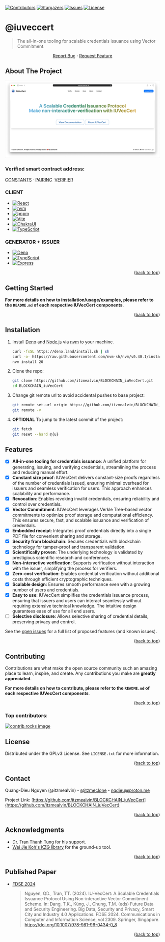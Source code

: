 [![Contributors][contributors-shield]][contributors-url]
[![Stargazers][stars-shield]][stars-url] [![Issues][issues-shield]][issues-url]
[![License][license-shield]][license-url]

# @iuveccert

> The all-in-one tooling for scalable credentials issuance using Vector
> Commitment.

<p align="center">
<a href="https://github.com/itzmealvin/BLOCKCHAIN_iuVecCert/issues/new?labels=bug&template=bug-report---.md"         target="_blank"
          rel="noopener noreferrer">Report Bug</a>
· <a href="https://github.com/itzmealvin/BLOCKCHAIN_iuVecCert/issues/new?labels=enhancement&template=feature-request---.md"         target="_blank"
          rel="noopener noreferrer">Request Feature</a>
</p>

<a id="readme-top" ></a>

<!-- ABOUT THE PROJECT -->

## About The Project

[![Product Name Screen Shot][product-screenshot]]()

### Verified smart contract address:

[CONSTANTS](https://sepolia.etherscan.io/address/0xab8591067f6f97297ba9151fc21a0b2384e0e06e)
·
[PAIRING](https://sepolia.etherscan.io/address/0x1E2577574d12DAb53c5a7432d191AdA98e9F5F6c)
·[VERIFIER](https://sepolia.etherscan.io/address/0xF98cbFAf6C804cD3928d4B575C050B1E72314c3D)

### CLIENT

- [![React][React.js]][React-url]
- [![nvm][nvm]][nvm-url]
- [![pnpm][pnpm]][pnpm-url]
- [![Vite][Vite]][Vite-url]
- [![ChakraUI][ChakraUI]][ChakraUI-url]
- [![TypeScript][TypeScript]][TypeScript-url]

### GENERATOR + ISSUER

- [![Deno][Deno]][Deno-url]
- [![TypeScript][TypeScript]][TypeScript-url]
- [![Express][Express]][Express-url]

<p align="right">(<a href="#readme-top"         target="_blank"
          rel="noopener noreferrer">back to top</a>)</p>

<!-- GETTING STARTED -->

## Getting Started

**For more details on how to installation/usage/examples, please refer to the
`README.md` of each respective IUVecCert components**.

<p align="right">(<a href="#readme-top"         target="_blank"
          rel="noopener noreferrer">back to top</a>)</p>

<!-- INSTALLATION -->

## Installation

1. Install [Deno](https://deno.com) and [Node.js](https://nodejs.org/en) via
   [nvm](https://github.com/nvm-sh/nvm) to your machine.

   ```bash
   curl -fsSL https://deno.land/install.sh | sh
   curl -o- https://raw.githubusercontent.com/nvm-sh/nvm/v0.40.1/install.sh | bash
   nvm install 20
   ```

2. Clone the repo:
   ```bash
   git clone https://github.com/itzmealvin/BLOCKCHAIN_iuVecCert.git
   cd BLOCKCHAIN_iuVecCert
   ```
3. Change git remote url to avoid accidental pushes to base project:
   ```bash
   git remote set-url origin https://github.com/itzmealvin/BLOCKCHAIN_iuVecCert.git
   git remote -v
   ```
4. **OPTIONAL** To jump to the latest commit of the project:
   ```bash
   git fetch
   git reset --hard @{u}
   ```

<!-- FEATURES -->

## Features

- [x] **All-in-one tooling for credentials issuance**: A unified platform for
      generating, issuing, and verifying credentials, streamlining the process
      and reducing manual effort.
- [x] **Constant size proof**: IUVecCert delivers constant-size proofs
      regardless of the number of credentials issued, ensuring minimal overhead
      for issuers and seamless verification for users. This approach enhances
      scalability and performance.
- [x] **Revocation**: Enables revoking invalid credentials, ensuring reliability
      and control over credentials.
- [x] **Vector Commitment**: IUVecCert leverages Verkle Tree-based vector
      commitments to optimize proof storage and computational efficiency. This
      ensures secure, fast, and scalable issuance and verification of
      credentials.
- [x] **Embedded receipt**: Integrates proof credentials directly into a single
      PDF file for convenient sharing and storage.
- [x] **Security from blockchain**: Secures credentials with blockchain
      technology for tamper-proof and transparent validation.
- [x] **Scientifically proven**: The underlying technology is validated by
      prestigious scientific research and conferences.
- [x] **Non-interactive verification**: Supports verification without
      interaction with the issuer, simplifying the process for verifiers.
- [x] **Zero-cost verification**: Enables credential verification without
      additional costs through efficient cryptographic techniques.
- [x] **Scalable design**: Ensures smooth performance even with a growing number
      of users and credentials.
- [x] **Easy to use**: IUVecCert simplifies the credentials issuance process,
      ensuring that issuers and users can interact seamlessly without requiring
      extensive technical knowledge. The intuitive design guarantees ease of use
      for all end users.
- [ ] **Selective disclosure**: Allows selective sharing of credential details,
      preserving privacy and control.

See the [open issues](https://github.com/itzmealvin/BLOCKCHAIN_iuVecCert/issues)
for a full list of proposed features (and known issues).

<p align="right">(<a href="#readme-top"         target="_blank"
          rel="noopener noreferrer">back to top</a>)</p>

<!-- CONTRIBUTING -->

## Contributing

Contributions are what make the open source community such an amazing place to
learn, inspire, and create. Any contributions you make are **greatly
appreciated**.

**For more details on how to contribute, please refer to the `README.md` of each
respective IUVecCert components**.

<p align="right">(<a href="#readme-top" target="_blank" rel="noopener noreferrer">back to top</a>)</p>

### Top contributors:

<a href="https://github.com/itzmealvin/BLOCKCHAIN_iuVecCert/graphs/contributors" target="_blank" rel="noopener noreferrer">
  <img src="https://contrib.rocks/image?repo=itzmealvin/BLOCKCHAIN_iuVecCert" alt="contrib.rocks image" />
</a>

<!-- LICENSE -->

## License

Distributed under the GPLv3 License. See `LICENSE.txt` for more information.

<p align="right">(<a href="#readme-top"         target="_blank"
          rel="noopener noreferrer">back to top</a>)</p>

<!-- CONTACT -->

## Contact

Quang-Dieu Nguyen (@itzmealvin) -
[@itzmeclone](https://twitter.com/@itzmeclone) - nqdieu@proton.me

Project Link:
[https://github.com/itzmealvin/BLOCKCHAIN_iuVecCert](https://github.com/itzmealvin/BLOCKCHAIN_iuVecCert)

<p align="right">(<a href="#readme-top"         target="_blank"
          rel="noopener noreferrer">back to top</a>)</p>

<!-- ACKNOWLEDGMENTS -->

## Acknowledgments

- [Dr. Tran Thanh Tung](mailto:tttung@hcmiu.edu.vn) for his support.
- [Wei Jie Koh's KZG library](https://github.com/weijiekoh/libkzg) for the
  ground-up tool.

<p align="right">(<a href="#readme-top"         target="_blank"
          rel="noopener noreferrer">back to top</a>)</p>

<!-- PUBLISHED PAPER -->

## Published Paper

- [FDSE 2024](https://link.springer.com/chapter/10.1007/978-981-96-0434-0_8)
  > Nguyen, QD., Tran, TT. (2024). IU-VecCert: A Scalable Credentials Issuance
  > Protocol Using Non-interactive Vector Commitment Scheme. In: Dang, T.K.,
  > Küng, J., Chung, T.M. (eds) Future Data and Security Engineering. Big Data,
  > Security and Privacy, Smart City and Industry 4.0 Applications. FDSE 2024.
  > Communications in Computer and Information Science, vol 2309. Springer,
  > Singapore. https://doi.org/10.1007/978-981-96-0434-0_8

<p align="right">(<a href="#readme-top"         target="_blank"
          rel="noopener noreferrer">back to top</a>)</p>

<!-- MARKDOWN LINKS & IMAGES -->
<!-- https://www.markdownguide.org/basic-syntax/#reference-style-links -->

[contributors-shield]: https://img.shields.io/github/contributors/itzmealvin/BLOCKCHAIN_iuVecCert.svg?style=for-the-badge
[contributors-url]: https://github.com/itzmealvin/BLOCKCHAIN_iuVecCert/graphs/contributors
[forks-shield]: https://img.shields.io/github/forks/itzmealvin/BLOCKCHAIN_iuVecCert.svg?style=for-the-badge
[forks-url]: https://github.com/itzmealvin/BLOCKCHAIN_iuVecCert/network/members
[stars-shield]: https://img.shields.io/github/stars/itzmealvin/BLOCKCHAIN_iuVecCert.svg?style=for-the-badge
[stars-url]: https://github.com/itzmealvin/BLOCKCHAIN_iuVecCert/stargazers
[issues-shield]: https://img.shields.io/github/issues/itzmealvin/BLOCKCHAIN_iuVecCert.svg?style=for-the-badge
[issues-url]: https://github.com/itzmealvin/BLOCKCHAIN_iuVecCert/issues
[license-shield]: https://img.shields.io/github/license/itzmealvin/BLOCKCHAIN_iuVecCert.svg?style=for-the-badge
[license-url]: https://github.com/itzmealvin/BLOCKCHAIN_iuVecCert/blob/master/LICENSE.txt
[product-screenshot]: images/mainpage.png
[React.js]: https://img.shields.io/badge/React-000000?style=for-the-badge&logo=react&logoColor=white
[React-url]: https://reactjs.org/
[Vite]: https://img.shields.io/badge/Vite-000000?style=for-the-badge&logo=vite&logoColor=white
[Vite-url]: https://vite.dev/
[ChakraUI]: https://img.shields.io/badge/chakraui-000000?style=for-the-badge&logo=chakraui&logoColor=white
[ChakraUI-url]: https://www.chakra-ui.com/
[Deno]: https://img.shields.io/badge/deno-000000?style=for-the-badge&logo=deno&logoColor=white
[Deno-url]: https://deno.com/
[TypeScript]: https://img.shields.io/badge/typescript-000000?style=for-the-badge&logo=typescript&logoColor=white
[TypeScript-url]: https://www.typescriptlang.org/
[Express]: https://img.shields.io/badge/express.js-000000?style=for-the-badge&logo=express&logoColor=white
[Express-url]: https://expressjs.com/
[nvm]: https://img.shields.io/badge/nvm-000000?style=for-the-badge&logo=nvm&logoColor=white
[nvm-url]: https://github.com/nvm-sh/nvm
[pnpm]: https://img.shields.io/badge/pnpm-000000?style=for-the-badge&logo=pnpm&logoColor=white
[pnpm-url]: https://pnpm.io/
